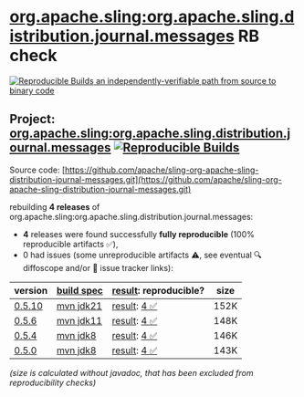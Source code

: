 [org.apache.sling:org.apache.sling.distribution.journal.messages](https://central.sonatype.com/artifact/org.apache.sling/org.apache.sling.distribution.journal.messages/versions) RB check
=======

[![Reproducible Builds](https://reproducible-builds.org/images/logos/rb.svg) an independently-verifiable path from source to binary code](https://reproducible-builds.org/)

## Project: [org.apache.sling:org.apache.sling.distribution.journal.messages](https://central.sonatype.com/artifact/org.apache.sling/org.apache.sling.distribution.journal.messages/versions) [![Reproducible Builds](https://img.shields.io/endpoint?url=https://raw.githubusercontent.com/jvm-repo-rebuild/reproducible-central/master/content/org/apache/sling/org.apache.sling.distribution.journal.messages/badge.json)](https://github.com/jvm-repo-rebuild/reproducible-central/blob/master/content/org/apache/sling/org.apache.sling.distribution.journal.messages/README.md)

Source code: [https://github.com/apache/sling-org-apache-sling-distribution-journal-messages.git](https://github.com/apache/sling-org-apache-sling-distribution-journal-messages.git)

rebuilding **4 releases** of org.apache.sling:org.apache.sling.distribution.journal.messages:
- **4** releases were found successfully **fully reproducible** (100% reproducible artifacts :white_check_mark:),
- 0 had issues (some unreproducible artifacts :warning:, see eventual :mag: diffoscope and/or :memo: issue tracker links):

| version | [build spec](/BUILDSPEC.md) | [result](https://reproducible-builds.org/docs/jvm/): reproducible? | size |
| -- | --------- | ------ | -- |
| [0.5.10](https://central.sonatype.com/artifact/org.apache.sling/org.apache.sling.distribution.journal.messages/0.5.10/pom) | [mvn jdk21](org.apache.sling.distribution.journal.messages-0.5.10.buildspec) | [result](org.apache.sling.distribution.journal.messages-0.5.10.buildinfo): [4 :white_check_mark: ](org.apache.sling.distribution.journal.messages-0.5.10.buildcompare) | 152K |
| [0.5.6](https://central.sonatype.com/artifact/org.apache.sling/org.apache.sling.distribution.journal.messages/0.5.6/pom) | [mvn jdk11](org.apache.sling.distribution.journal.messages-0.5.6.buildspec) | [result](org.apache.sling.distribution.journal.messages-0.5.6.buildinfo): [4 :white_check_mark: ](org.apache.sling.distribution.journal.messages-0.5.6.buildcompare) | 148K |
| [0.5.4](https://central.sonatype.com/artifact/org.apache.sling/org.apache.sling.distribution.journal.messages/0.5.4/pom) | [mvn jdk8](org.apache.sling.distribution.journal.messages-0.5.4.buildspec) | [result](org.apache.sling.distribution.journal.messages-0.5.4.buildinfo): [4 :white_check_mark: ](org.apache.sling.distribution.journal.messages-0.5.4.buildcompare) | 146K |
| [0.5.0](https://central.sonatype.com/artifact/org.apache.sling/org.apache.sling.distribution.journal.messages/0.5.0/pom) | [mvn jdk8](org.apache.sling.distribution.journal.messages-0.5.0.buildspec) | [result](org.apache.sling.distribution.journal.messages-0.5.0.buildinfo): [4 :white_check_mark: ](org.apache.sling.distribution.journal.messages-0.5.0.buildcompare) | 143K |

<i>(size is calculated without javadoc, that has been excluded from reproducibility checks)</i>
